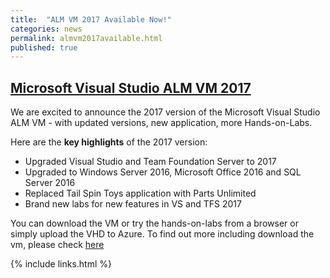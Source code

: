 ```yaml
---
title:  "ALM VM 2017 Available Now!"
categories: news
permalink: almvm2017available.html
published: true
---
```


<h2> <a href="labs/tfs">Microsoft Visual Studio ALM VM 2017</a></h2>
  <!--span class ="mainPageText" align="right"-->
  <p align="left">We are excited to announce the 2017 version of the Microsoft Visual Studio ALM VM - with updated versions, new application, more Hands-on-Labs.</p> 
  
  Here are the <b>key highlights</b> of the 2017 version:
  <p>
  <ul align="left">
    <li> Upgraded Visual Studio and Team Foundation Server to 2017</li>
    <li> Upgraded to Windows Server 2016, Microsoft Office 2016 and SQL Server 2016 </li>
    <li> Replaced Tail Spin Toys application with Parts Unlimited  </li>
    <li> Brand new labs for new features in VS and TFS 2017  </li>
  </ul>

 You can download the VM or try the hands-on-labs from a browser or simply upload the VHD to Azure. To find out more including  download the vm, please check <a href="labs/tfs">here</a>
 
</p>

{% include links.html %}
